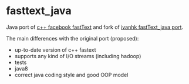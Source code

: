 # fasttext_java
Java port of [c++ facebook fastText](https://github.com/facebookresearch/fastText) 
and fork of [ivanhk fastText_java port](https://github.com/ivanhk/fastText_java).

The main differences with the original port (proposed):
* up-to-date version of c++ fastext
* supports any kind of I/O streams (including hadoop)
* tests
* java8
* correct java coding style and good OOP model

